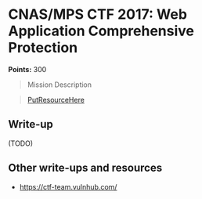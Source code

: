 # CNAS/MPS CTF 2017: Web Application Comprehensive Protection

**Points:** 300

> Mission Description

> [PutResourceHere](PutResourceHere)  

## Write-up

(TODO)

## Other write-ups and resources

* <https://ctf-team.vulnhub.com/>
